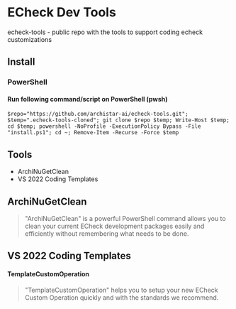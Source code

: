 # ECheck Dev Tools
echeck-tools - public repo with the tools to support coding echeck customizations

## Install

### PowerShell

#### Run following command/script on PowerShell (pwsh)
```
$repo="https://github.com/archistar-ai/echeck-tools.git"; $temp=".echeck-tools-cloned"; git clone $repo $temp; Write-Host $temp; cd $temp; powershell -NoProfile -ExecutionPolicy Bypass -File "install.ps1"; cd ~; Remove-Item -Recurse -Force $temp
```

## Tools
- ArchiNuGetClean
- VS 2022 Coding Templates

## ArchiNuGetClean
> "ArchiNuGetClean" is a powerful PowerShell command allows you to clean your current ECheck development packages easily and efficiently without remembering what needs to be done.

## VS 2022 Coding Templates

#### TemplateCustomOperation
> "TemplateCustomOperation" helps you to setup your new ECheck Custom Operation quickly and with the standards we recommend.
